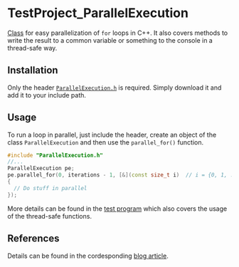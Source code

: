 # TestProject_ParallelExecution
[Class](TestProject_ParallelExecution/ParallelExecution.h) for easy parallelization of `for` loops in C++. It also covers methods to write the result to a common variable or something to the console in a thread-safe way.

## Installation
Only the header [`ParallelExecution.h`](TestProject_ParallelExecution/ParallelExecution.h) is required. Simply download it and add it to your include path.

## Usage
To run a loop in parallel, just include the header, create an object of the class `ParallelExecution` and then use the `parallel_for()` function.
```cpp
#include "ParallelExecution.h"
//...
ParallelExecution pe;
pe.parallel_for(0, iterations - 1, [&](const size_t i)  // i = {0, 1, ..., iterations - 1}
{
  // Do stuff in parallel
});
```
More details can be found in the [test program](TestProject_ParallelExecution/test_program.cpp) which also covers the usage of the thread-safe functions.

## References
Details can be found in the cordesponding [blog article](https://milania.de/blog/C%2B%2B_class_for_easy_parallelization_of_for_loops).
